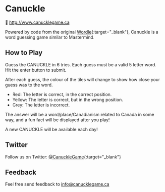 # Canuckle

🔗 http://www.canucklegame.ca

Powered by code from the original [Wordle](https://www.powerlanguage.co.uk/wordle/){:target="_blank"}, Canuckle is a word guessing game similar to Mastermind.

## How to Play

Guess the CANUCKLE in 6 tries.
Each guess must be a valid 5 letter word. Hit the enter button to submit.

After each guess, the colour of the tiles will change to show how close your guess was to the word.

- Red: The letter is correct, in the correct position.
- Yellow: The letter is correct, but in the wrong position.
- Grey: The letter is incorrect.

The answer will be a word/place/Canadianism related to Canada in some way, and a fun fact will be displayed after you play!

A new CANUCKLE will be available each day!

## Twitter

Follow us on Twitter: [@CanuckleGame](https://www.twitter.com/CanuckleGame){:target="_blank"}

## Feedback

Feel free send feedback to [info@canucklegame.ca](mailto:info@canucklegame.ca?subject=Feedback)
